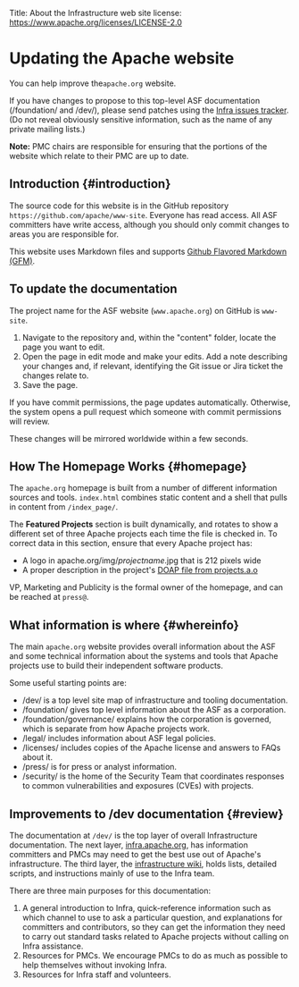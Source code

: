 Title: About the Infrastructure web site
license: https://www.apache.org/licenses/LICENSE-2.0

# Updating the Apache website

You can help improve the`apache.org` website.

If you have changes to propose to this top-level ASF
documentation (/foundation/ and /dev/), please send patches using the [Infra issues
tracker](http://issues.apache.org/jira/browse/INFRA). (Do not reveal
obviously sensitive information, such as the name of any private mailing
lists.) 

**Note:** PMC chairs are responsible
for ensuring that the portions of the website which relate to their PMC are
up to date.


## Introduction  {#introduction}

The source code for this website is in the GitHub repository `https://github.com/apache/www-site`. Everyone has read access. All ASF committers have write access, although 
you should only commit changes to areas you are responsible for. 

This website uses Markdown files and supports <a href="https://guides.github.com/features/mastering-markdown/" target="_blank">Github Flavored Markdown (GFM)</a>.

## To update the documentation

The project name for the ASF website (`www.apache.org`) on GitHub is `www-site`.

1. Navigate to the repository and, within the "content" folder, locate the page you want to edit.
2. Open the page in edit mode and make your edits. Add a note describing your changes and, if relevant, identifying the Git issue or Jira ticket the changes relate to.
3. Save the page.

If you have commit permissions, the page updates automatically. Otherwise, the system opens a pull request which someone with commit permissions will review.

These changes will be mirrored worldwide within a few seconds.


## How The Homepage Works  {#homepage}

The `apache.org` homepage is built from a number of different 
information sources and tools. `index.html` combines static content and a shell that pulls in content 
from `/index_page/`.

The **Featured Projects** section is built dynamically, and rotates 
to show a different set of three Apache projects each time the file 
is checked in. To correct data 
in this section, ensure that every Apache project has:

- A logo in apache.org/img/_projectname_.jpg that is 212 pixels wide
- A proper description in the project's [DOAP file from projects.a.o](https://svn.apache.org/repos/asf/comdev/projects.apache.org/data/projects.xml)

VP, Marketing and Publicity is the formal owner of the homepage, and 
can be reached at `press@`.


## What information is where  {#whereinfo}

The main `apache.org` website provides overall information about the ASF 
and some technical information about the systems and 
tools that Apache projects use to build their independent software products.

Some useful starting points are:

- /dev/ is a top level site map of infrastructure and tooling documentation.
- /foundation/ gives top level information about the ASF as a corporation.
- /foundation/governance/ explains how the corporation is governed, which is separate from how Apache projects work.
- /legal/ includes information about ASF legal policies.
- /licenses/ includes copies of the Apache license and answers to FAQs about it.
- /press/ is for press or analyst information.
- /security/ is the home of the Security Team that coordinates responses to common vulnerabilities and exposures (CVEs) with projects.


## Improvements to /dev documentation  {#review}

The documentation at `/dev/` is the top layer of overall Infrastructure documentation. The next layer, [infra.apache.org][1], has information committers and PMCs may need to get the best use out of Apache's infrastructure. The third layer, the [infrastructure wiki][2], holds lists, detailed scripts, and instructions mainly of use to the Infra team.

There are three main purposes for this documentation:

1. A general introduction to Infra, quick-reference information such as which channel to use to ask a particular question, and explanations for committers and contributors, so they can get the information they need to carry out standard tasks related to Apache projects without calling on Infra assistance.
2. Resources for PMCs. We encourage PMCs to do as much as possible to help themselves without invoking Infra.
3. Resources for Infra staff and volunteers.


  [1]: https://infra.apache.org
  [2]: https://cwiki.apache.org/confluence/display/INFRA/Index
